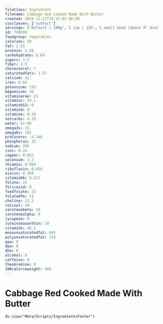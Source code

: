 ```yaml
---
fileClass: Ingredient
filename: Cabbage Red Cooked Made With Butter
created: 2024-12-21T19:27:02-06:00
cssclasses: ['nutFact']
servings: ['Default | 100g','1 cup | 155','1 small head (about 4" dia) | 569','1 medium head (about 5" dia) | 835','1 large head (about 5-1/2" dia) | 1130','1 leaf | 22']
id: 788099
foodgroup: Vegetables
calories: 50
fat: 2.55
protein: 1.48
carbohydrate: 6.69
sugars: 3.2
fiber: 2.5
cholesterol: 7
saturatedfats: 1.57
calcium: 41
iron: 0.64
potassium: 253
magnesium: 16
vitaminarae: 23
vitaminc: 33.1
vitaminb12: 0
vitamind: 0
vitamine: 0.19
netcarbs: 4.19
water: 87.98
omega3s: 33
omega6s: 101
pralscore: -4.346
phosphorus: 33
sodium: 295
zinc: 0.24
copper: 0.052
selenium: 2.2
thiamin: 0.069
riboflavin: 0.059
niacin: 0.369
vitaminb6: 0.217
folate: 23
folicacid: 0
foodfolate: 23
folatedfe: 23
choline: 21.2
retinol: 20
carotenebeta: 24
carotenealpha: 0
lycopene: 0
luteinzeaxanthin: 19
vitamink: 46.1
monounsaturatedfat: 645
polyunsaturatedfat: 134
epa: 0
dpa: 0
dha: 0
alcohol: 0
caffeine: 0
theobromine: 0
200calorieweight: 400
---
```


# Cabbage Red Cooked Made With Butter

```dataviewjs
dv.view("Meta/Scripts/IngredientsFooter")
```